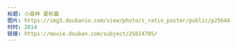 ```yaml
---
标题: 小森林 夏秋篇
图片: https://img3.doubanio.com/view/photo/s_ratio_poster/public/p2564498893.jpg
时时: 2014
链接: https://movie.douban.com/subject/25814705/
---
```

